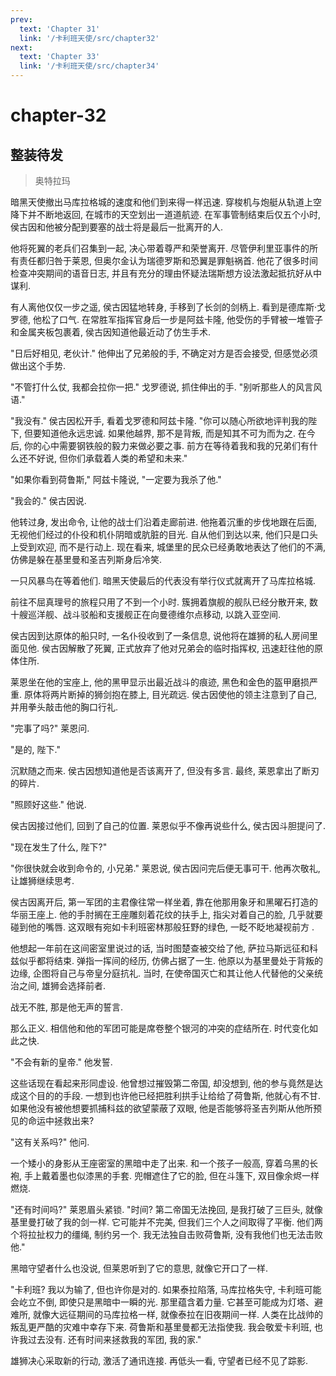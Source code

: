 ```yaml
---
prev:
  text: 'Chapter 31'
  link: '/卡利班天使/src/chapter32'
next:
  text: 'Chapter 33'
  link: '/卡利班天使/src/chapter34'
---
```


# chapter-32

## 整装待发

> 奥特拉玛

暗黑天使撤出马库拉格城的速度和他们到来得一样迅速. 穿梭机与炮艇从轨道上空降下并不断地返回, 在城市的天空划出一道道航迹. 在军事管制结束后仅五个小时, 侯古因和他被分配到要塞的战士将是最后一批离开的人.

他将死翼的老兵们召集到一起, 决心带着尊严和荣誉离开. 尽管伊利里亚事件的所有责任都归咎于莱恩, 但奥尔金认为瑞德罗斯和恐翼是罪魁祸首. 他花了很多时间检查冲突期间的语音日志, 并且有充分的理由怀疑法瑞斯想方设法激起抵抗好从中谋利.

有人离他仅仅一步之遥, 侯古因猛地转身, 手移到了长剑的剑柄上. 看到是德库斯·戈罗德, 他松了口气. 在常胜军指挥官身后一步是阿兹卡隆, 他受伤的手臂被一堆管子和金属夹板包裹着, 侯古因知道他最近动了仿生手术.

"日后好相见, 老伙计." 他伸出了兄弟般的手, 不确定对方是否会接受, 但感觉必须做出这个手势.

"不管打什么仗, 我都会拉你一把." 戈罗德说, 抓住伸出的手. "别听那些人的风言风语."

"我没有." 侯古因松开手, 看着戈罗德和阿兹卡隆. "你可以随心所欲地评判我的陛下, 但要知道他永远忠诚. 如果他越界, 那不是背叛, 而是知其不可为而为之. 在今后, 你的心中需要钢铁般的毅力来做必要之事. 前方在等待着我和我的兄弟们有什么还不好说, 但你们承载着人类的希望和未来."

"如果你看到荷鲁斯," 阿兹卡隆说, "一定要为我杀了他."

"我会的." 侯古因说.

他转过身, 发出命令, 让他的战士们沿着走廊前进. 他拖着沉重的步伐地跟在后面, 无视他们经过的仆役和机仆阴暗或肮脏的目光. 自从他们到达以来, 他们只是口头上受到欢迎, 而不是行动上. 现在看来, 城堡里的民众已经勇敢地表达了他们的不满, 仿佛是躲在基里曼和圣吉列斯身后冷笑.

一只风暴鸟在等着他们. 暗黑天使最后的代表没有举行仪式就离开了马库拉格城.

前往不屈真理号的旅程只用了不到一个小时. 簇拥着旗舰的舰队已经分散开来, 数十艘巡洋舰、战斗驳船和支援舰正在向曼德维尔点移动, 以跳入亚空间.

侯古因到达原体的船只时, 一名仆役收到了一条信息, 说他将在雄狮的私人房间里面见他. 侯古因解散了死翼, 正式放弃了他对兄弟会的临时指挥权, 迅速赶往他的原体住所.

莱恩坐在他的宝座上, 他的黑甲显示出最近战斗的痕迹, 黑色和金色的盔甲磨损严重. 原体将两片断掉的狮剑抱在膝上, 目光疏远. 侯古因使他的领主注意到了自己, 并用拳头敲击他的胸口行礼.

"完事了吗?" 莱恩问.

"是的, 陛下."

沉默随之而来. 侯古因想知道他是否该离开了, 但没有多言. 最终, 莱恩拿出了断刃的碎片.

"照顾好这些." 他说.

侯古因接过他们, 回到了自己的位置. 莱恩似乎不像再说些什么, 侯古因斗胆提问了.

"现在发生了什么, 陛下?"

"你很快就会收到命令的, 小兄弟." 莱恩说, 侯古因问完后便无事可干. 他再次敬礼, 让雄狮继续思考.

侯古因离开后, 第一军团的主君像往常一样坐着, 靠在他那用象牙和黑曜石打造的华丽王座上. 他的手肘搁在王座雕刻着花纹的扶手上, 指尖对着自己的脸, 几乎就要碰到他的嘴唇. 这双眼有宛如卡利班密林那般狂野的绿色, 一眨不眨地凝视前方 .

他想起一年前在这间密室里说过的话, 当时图楚查被交给了他, 萨拉马斯远征和科兹似乎都将结束. 弹指一挥间的经历, 仿佛占据了一生. 他原以为基里曼处于背叛的边缘, 企图将自己与帝皇分庭抗礼. 当时, 在使帝国灭亡和其让他人代替他的父亲统治之间, 雄狮会选择前者.

战无不胜, 那是他无声的誓言.

那么正义. 相信他和他的军团可能是席卷整个银河的冲突的症结所在. 时代变化如此之快.

"不会有新的皇帝." 他发誓.

这些话现在看起来形同虚设. 他曾想过摧毁第二帝国, 却没想到, 他的参与竟然是达成这个目的的手段. 一想到也许他已经把胜利拱手让给给了荷鲁斯, 他就心有不甘. 如果他没有被他想要抓捕科兹的欲望蒙蔽了双眼, 他是否能够将圣吉列斯从他所预见的命运中拯救出来?

"这有关系吗?" 他问.

一个矮小的身影从王座密室的黑暗中走了出来. 和一个孩子一般高, 穿着乌黑的长袍, 手上戴着墨也似漆黑的手套. 兜帽遮住了它的脸, 但在斗篷下, 双目像余烬一样燃烧.

"还有时间吗?" 莱恩眉头紧锁. "时间? 第二帝国无法挽回, 是我打破了三巨头, 就像基里曼打破了我的剑一样. 它可能并不完美, 但我们三个人之间取得了平衡. 他们两个将拉扯权力的缰绳, 制约另一个. 我无法独自击败荷鲁斯, 没有我他们也无法击败他."

黑暗守望者什么也没说, 但莱恩听到了它的意思, 就像它开口了一样.

"卡利班? 我以为输了, 但也许你是对的. 如果泰拉陷落, 马库拉格失守, 卡利班可能会屹立不倒, 即使只是黑暗中一瞬的光. 那里蕴含着力量. 它甚至可能成为灯塔、避难所, 就像大远征期间的马库拉格一样, 就像泰拉在旧夜期间一样. 人类在比战帅的叛乱更严酷的灾难中幸存下来. 荷鲁斯和基里曼都无法指使我. 我会敬爱卡利班, 也许我过去没有. 还有时间来拯救我的军团, 我的家."

雄狮决心采取新的行动, 激活了通讯连接. 再低头一看, 守望者已经不见了踪影.

